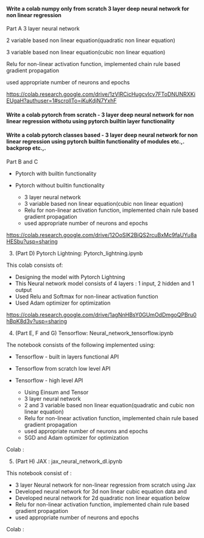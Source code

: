 
#### Write  a colab  numpy only from scratch 3 layer deep neural network for non linear regression
Part A
3 layer neural network 

2 variable based non linear equation(quadratic non linear equation)

3 variable based non linear equation(cubic non linear equation)

Relu for non-linear activation function, implemented chain rule based gradient propagation

used appropriate number of neurons and epochs


https://colab.research.google.com/drive/1zVlRCicHugcvIcv7FToDNUNRXKiEUgaH?authuser=1#scrollTo=iKuKdjN7YxhF


#### Write a colab pytorch from scratch - 3 layer deep neural network for non linear regression withotu using pytorch builtin layer functionality 
#### Write  a colab pytorch classes based - 3 layer deep neural network for non linear regression using pytorch builtin functionality of modules etc.,. backprop etc.,.
Part B and C
  - Pytorch with builtin functionality
  - Pytorch without builtin functionality

    - 3 layer neural network 
    - 3 variable based non linear equation(cubic non linear equation)
    - Relu for non-linear activation function, implemented chain rule based gradient propagation
    - used appropriate number of neurons and epochs



https://colab.research.google.com/drive/12OoSlK2BiQS2rcuBxMc9faUYu8aHESbu?usp=sharing


3) (Part D) Pytorch Lightning: Pytorch_lightning.ipynb

This colab consists of: 

  - Designing the model with Pytorch Lightning 
  - This Neural network model consists of 4 layers : 1 input, 2 hidden and 1 output
  - Used Relu and Softmax for non-linear activation function
  - Used Adam optimizer for optimization

https://colab.research.google.com/drive/1agNnHBsY0GUmOdDmgoQPBru0hBpK8d3v?usp=sharing

4) (Part E, F and G) Tensorflow: Neural_network_tensorflow.ipynb

The notebook consists of the following implemented using:
  
  - Tensorflow - built in layers functional API
  - Tensorflow from scratch low level API
  - Tensorflow - high level API

    - Using Einsum and Tensor
    - 3 layer neural network 
    - 2 and 3 variable based non linear equation(quadratic and cubic non linear equation)
    - Relu for non-linear activation function, implemented chain rule based gradient propagation
    - used appropriate number of neurons and epochs
    - SGD and Adam optimizer for optimization

Colab :

5) (Part H) JAX : jax_neural_network_dl.ipynb

This notebook consist of :

   - 3 layer Neural network for non-linear regression from scratch using Jax 
   - Developed neural network for 3d non linear cubic equation data and 
   - Developed neural network for 2d quadratic non linear equation below
   - Relu for non-linear activation function, implemented chain rule based gradient propagation
   - used appropriate number of neurons and epochs

Colab :

